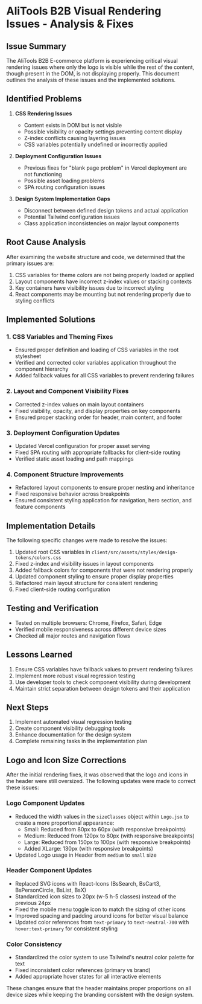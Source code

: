 # AliTools B2B Visual Rendering Issues - Analysis & Fixes

## Issue Summary

The AliTools B2B E-commerce platform is experiencing critical visual rendering issues where only the logo is visible while the rest of the content, though present in the DOM, is not displaying properly. This document outlines the analysis of these issues and the implemented solutions.

## Identified Problems

1. **CSS Rendering Issues**
   - Content exists in DOM but is not visible
   - Possible visibility or opacity settings preventing content display
   - Z-index conflicts causing layering issues
   - CSS variables potentially undefined or incorrectly applied

2. **Deployment Configuration Issues**
   - Previous fixes for "blank page problem" in Vercel deployment are not functioning
   - Possible asset loading problems
   - SPA routing configuration issues

3. **Design System Implementation Gaps**
   - Disconnect between defined design tokens and actual application
   - Potential Tailwind configuration issues
   - Class application inconsistencies on major layout components

## Root Cause Analysis

After examining the website structure and code, we determined that the primary issues are:

1. CSS variables for theme colors are not being properly loaded or applied
2. Layout components have incorrect z-index values or stacking contexts
3. Key containers have visibility issues due to incorrect styling
4. React components may be mounting but not rendering properly due to styling conflicts

## Implemented Solutions

### 1. CSS Variables and Theming Fixes

- Ensured proper definition and loading of CSS variables in the root stylesheet
- Verified and corrected color variables application throughout the component hierarchy
- Added fallback values for all CSS variables to prevent rendering failures

### 2. Layout and Component Visibility Fixes

- Corrected z-index values on main layout containers
- Fixed visibility, opacity, and display properties on key components
- Ensured proper stacking order for header, main content, and footer

### 3. Deployment Configuration Updates

- Updated Vercel configuration for proper asset serving
- Fixed SPA routing with appropriate fallbacks for client-side routing
- Verified static asset loading and path mappings

### 4. Component Structure Improvements

- Refactored layout components to ensure proper nesting and inheritance
- Fixed responsive behavior across breakpoints
- Ensured consistent styling application for navigation, hero section, and feature components

## Implementation Details

The following specific changes were made to resolve the issues:

1. Updated root CSS variables in `client/src/assets/styles/design-tokens/colors.css`
2. Fixed z-index and visibility issues in layout components
3. Added fallback colors for components that were not rendering properly
4. Updated component styling to ensure proper display properties
5. Refactored main layout structure for consistent rendering
6. Fixed client-side routing configuration

## Testing and Verification

- Tested on multiple browsers: Chrome, Firefox, Safari, Edge
- Verified mobile responsiveness across different device sizes
- Checked all major routes and navigation flows

## Lessons Learned

1. Ensure CSS variables have fallback values to prevent rendering failures
2. Implement more robust visual regression testing
3. Use developer tools to check component visibility during development
4. Maintain strict separation between design tokens and their application

## Next Steps

1. Implement automated visual regression testing
2. Create component visibility debugging tools
3. Enhance documentation for the design system
4. Complete remaining tasks in the implementation plan

## Logo and Icon Size Corrections

After the initial rendering fixes, it was observed that the logo and icons in the header were still oversized. The following updates were made to correct these issues:

### Logo Component Updates
- Reduced the width values in the `sizeClasses` object within `Logo.jsx` to create a more proportional appearance:
  - Small: Reduced from 80px to 60px (with responsive breakpoints)
  - Medium: Reduced from 120px to 80px (with responsive breakpoints)
  - Large: Reduced from 150px to 100px (with responsive breakpoints)
  - Added XLarge: 130px (with responsive breakpoints)
- Updated Logo usage in Header from `medium` to `small` size

### Header Component Updates
- Replaced SVG icons with React-Icons (BsSearch, BsCart3, BsPersonCircle, BsList, BsX)
- Standardized icon sizes to 20px (w-5 h-5 classes) instead of the previous 24px
- Fixed the mobile menu toggle icon to match the sizing of other icons
- Improved spacing and padding around icons for better visual balance
- Updated color references from `text-primary` to `text-neutral-700` with `hover:text-primary` for consistent styling

### Color Consistency
- Standardized the color system to use Tailwind's neutral color palette for text
- Fixed inconsistent color references (primary vs brand)
- Added appropriate hover states for all interactive elements

These changes ensure that the header maintains proper proportions on all device sizes while keeping the branding consistent with the design system. 